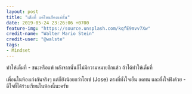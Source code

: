 ```yaml
---
layout: post
title: "เต็มที่ แค่ไหนก็คงแค่นั้น"
date: 2019-05-24 23:26:06 +0700
feature-img: "https://source.unsplash.com/kqfE9mvv7Xw"
credit-name: "Walter Mario Stein"
credit-user: "@walste"
tags:
- Mindset
---
```

ทำให้เต็มที่ - ชนะหรือแพ้ หลังจากนั้นก็ไม่มีความหมายอีกแล้ว ถ้าได้ทำให้เต็มที่

<i class="fa fa-child" style="color:plum"></i>

เพื่อนในห้องเก่งกันจริงๆ แต่ก็ยังน้อยกว่าโฮเซ่ (Jose) ตรงที่ทั้งใจเย็น อดทน และตั้งใจฟังด้วย - ดีใจที่ได้ร่วมเรียนในห้องนี้นะครับ
